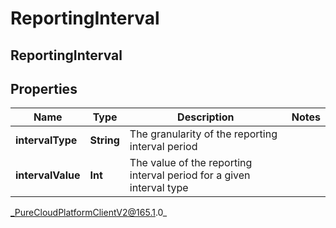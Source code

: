 # ReportingInterval

## ReportingInterval

## Properties

|Name | Type | Description | Notes|
|------------ | ------------- | ------------- | -------------|
| **intervalType** | **String** | The granularity of the reporting interval period | |
| **intervalValue** | **Int** | The value of the reporting interval period for a given interval type | |



_PureCloudPlatformClientV2@165.1.0_
